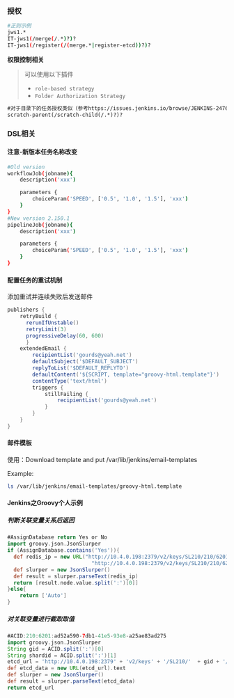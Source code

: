 ### 授权
```bash
#正则示例
jws1.*
IT-jws1(/merge(/.*)?)?
IT-jws1(/register(/(merge.*|register-etcd))?)?
```

**权限控制相关**
> 可以使用以下插件
> - `role-based strategy` 
> -  `Folder Authorization Strategy` 

```xml
#对于目录下的任务授权类似（参考https://issues.jenkins.io/browse/JENKINS-24767）或直接使用Folder这个插件
scratch-parent(/scratch-child(/.*)?)?
```

###
### DSL相关
#### 注意-新版本任务名称改变
```bash
#Old version
workflowJob(jobname){
    description('xxx')

    parameters {
        choiceParam('SPEED', ['0.5', '1.0', '1.5'], 'xxx')
    }
}
#New version 2.150.1
pipelineJob(jobname){
    description('xxx')

    parameters {
        choiceParam('SPEED', ['0.5', '1.0', '1.5'], 'xxx')
    }
}
```

#### 配置任务的重试机制
添加重试并连续失败后发送邮件
```groovy
publishers {
    retryBuild {
      rerunIfUnstable()
      retryLimit(3)
      progressiveDelay(60, 600)
      }
    extendedEmail {
        recipientList('gourds@yeah.net')
        defaultSubject('$DEFAULT_SUBJECT')
        replyToList('$DEFAULT_REPLYTO')
        defaultContent('${SCRIPT, template="groovy-html.template"}')
        contentType('text/html')
        triggers {
            stillFailing {
                recipientList('gourds@yeah.net')
            }
        }
    }
}
```

#### 邮件模板

使用：Download template and put /var/lib/jenkins/email-templates

Example:
```bash
ls /var/lib/jenkins/email-templates/groovy-html.template
```

#### Jenkins之Groovy个人示例
##### 判断关联变量关系后返回
```groovy
#AssignDatabase return Yes or No
import groovy.json.JsonSlurper
if (AssignDatabase.contains('Yes')){
  def redis_ip = new URL("http://10.4.0.198:2379/v2/keys/SL210/210/6201/gm/redis").text
                           "http://10.4.0.198:2379/v2/keys/SL210/210/6201/gm/redis"
  def slurper = new JsonSlurper()
  def result = slurper.parseText(redis_ip)
  return [result.node.value.split(':')[0]]
}else{
    return ['Auto']
}
```
##### 对关联变量进行截取取值
```groovy
#ACID:210:6201:ad52a590-7db1-41e5-93e8-a25ae83ad275
import groovy.json.JsonSlurper
String gid = ACID.split(':')[0]
String shardid = ACID.split(':')[1]
etcd_url = 'http://10.4.0.198:2379' + 'v2/keys' + '/SL210/'  + gid + '/' + shardid + '/gm/redis'
def etcd_data = new URL(etcd_url).text
def slurper = new JsonSlurper()
def result = slurper.parseText(etcd_data)
return etcd_url
```
